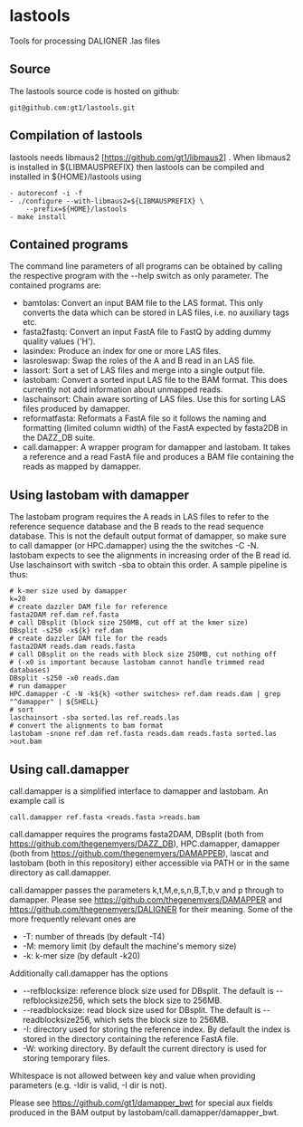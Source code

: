 # lastools
Tools for processing DALIGNER .las files

Source
------

The lastools source code is hosted on github:

	git@github.com:gt1/lastools.git

Compilation of lastools
-----------------------

lastools needs libmaus2 [https://github.com/gt1/libmaus2] . When libmaus2
is installed in ${LIBMAUSPREFIX} then lastools can be compiled and
installed in ${HOME}/lastools using

	- autoreconf -i -f
	- ./configure --with-libmaus2=${LIBMAUSPREFIX} \
		--prefix=${HOME}/lastools
	- make install

Contained programs
------------------

The command line parameters of all programs can be obtained by calling the respective program with the --help switch as only parameter.
The contained programs are:

 * bamtolas: Convert an input BAM file to the LAS format. This only converts the data which can be stored in LAS files, i.e. no auxiliary tags etc.
 * fasta2fastq: Convert an input FastA file to FastQ by adding dummy quality values ('H').
 * lasindex: Produce an index for one or more LAS files.
 * lasroleswap: Swap the roles of the A and B read in an LAS file.
 * lassort: Sort a set of LAS files and merge into a single output file.
 * lastobam: Convert a sorted input LAS file to the BAM format. This does currently not add information about unmapped reads.
 * laschainsort: Chain aware sorting of LAS files. Use this for sorting LAS files produced by damapper.
 * reformatfasta: Reformats a FastA file so it follows the naming and formatting (limited column width) of the FastA expected by fasta2DB in the DAZZ_DB suite.
 * call.damapper: A wrapper program for damapper and lastobam. It takes a reference and a read FastA file and produces a BAM file containing the reads as mapped by damapper.

Using lastobam with damapper
----------------------------

The lastobam program requires the A reads in LAS files to refer to the reference sequence database and the B reads to the read sequence database.
This is not the default output format of damapper, so make sure to call damapper (or HPC.damapper) using the the switches -C -N.
lastobam expects to see the alignments in increasing order of the B read id. Use laschainsort with switch -sba to obtain this order.
A sample pipeline is thus:

```
# k-mer size used by damapper
k=20
# create dazzler DAM file for reference
fasta2DAM ref.dam ref.fasta
# call DBsplit (block size 250MB, cut off at the kmer size)
DBsplit -s250 -x${k} ref.dam
# create dazzler DAM file for the reads
fasta2DAM reads.dam reads.fasta
# call DBsplit on the reads with block size 250MB, cut nothing off
# (-x0 is important because lastobam cannot handle trimmed read databases)
DBsplit -s250 -x0 reads.dam
# run damapper
HPC.damapper -C -N -k${k} <other switches> ref.dam reads.dam | grep "^damapper" | ${SHELL}
# sort
laschainsort -sba sorted.las ref.reads.las
# convert the alignments to bam format
lastobam -snone ref.dam ref.fasta reads.dam reads.fasta sorted.las >out.bam
```

Using call.damapper
-------------------

call.damapper is a simplified interface to damapper and lastobam. An example call is

```
call.damapper ref.fasta <reads.fasta >reads.bam
```

call.damapper requires the programs fasta2DAM, DBsplit (both from https://github.com/thegenemyers/DAZZ_DB),
HPC.damapper, damapper (both from https://github.com/thegenemyers/DAMAPPER), 
lascat and lastobam (both in this repository) either accessible via PATH or in the same directory as call.damapper.

call.damapper passes the parameters k,t,M,e,s,n,B,T,b,v and p through to damapper. 
Please see https://github.com/thegenemyers/DAMAPPER and https://github.com/thegenemyers/DALIGNER for their meaning.
Some of the more frequently relevant ones are

 * -T: number of threads (by default -T4)
 * -M: memory limit (by default the machine's memory size)
 * -k: k-mer size (by default -k20)
 
Additionally call.damapper has the options

 * --refblocksize: reference block size used for DBsplit. The default is --refblocksize256, which sets the block size to 256MB.
 * --readblocksize: read block size used for DBsplit. The default is --readblocksize256, which sets the block size to 256MB.
 * -I: directory used for storing the reference index. By default the index is stored in the directory containing the reference FastA file.
 * -W: working directory. By default the current directory is used for storing temporary files.

Whitespace is not allowed between key and value when providing parameters (e.g. -Idir is valid, -I dir is not).

Please see https://github.com/gt1/damapper_bwt for special aux fields produced in the BAM output by lastobam/call.damapper/damapper_bwt.
